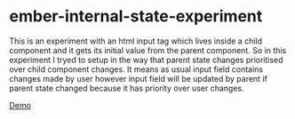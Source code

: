# ember-internal-state-experiment

This is an experiment with an html input tag which lives inside a child component and it gets its initial value from the parent component.
So in this experiment I tryed to setup in the way that parent state changes prioritised over child component changes. It means as usual input field contains changes made by user however input field will be updated by parent if parent state changed because it has priority over user changes.

[Demo](https://makannew.github.io/ember-internal-state-experiment/)
